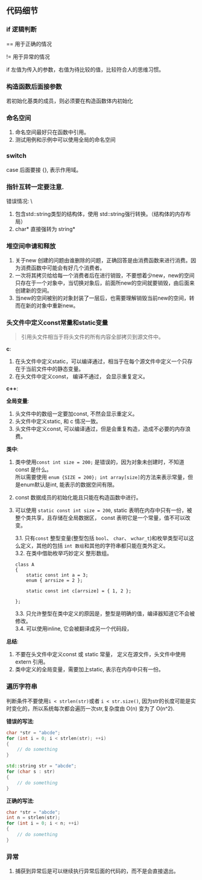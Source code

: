 ## 代码细节

### if 逻辑判断

== 用于正确的情况

!= 用于异常的情况

if 左值为传入的参数，右值为待比较的值，比较符合人的思维习惯。

### 构造函数后面接参数

若初始化基类的成员，则必须要在构造函数体内初始化

### 命名空间
1. 命名空间最好只在函数中引用。
2. 测试用例和示例中可以使用全局的命名空间

### switch

case 后面要接 {}, 表示作用域。

### 指针互转一定要注意.
错误情况: \
1. 包含std::string类型的结构体，使用 std::string强行转换。（结构体的内存布局）
2. char* 直接强转为 string*

### 堆空间申请和释放
1. 关于new 创建的问题由谁删除的问题，正确回答是由消费函数来进行消费。因为消费函数中可能会有好几个消费者。
2. 一次将其拷贝给给每一个消费者后在进行销毁，不要想着少new，new的空间只存在于一个对象中，当切换对象后，前面所new的空间就要销毁，由后面来创建新的空间。
3. 当new的空间被别的对象封装了一层后，也需要理解销毁当前new的空间，转而在新的对象中重新new。

### 头文件中定义const常量和static变量
> 引用头文件相当于将头文件的所有内容全部拷贝到源文件中。 

**c**:
1. 在头文件中定义static，可以编译通过，相当于在每个源文件中定义一个只存在于当前文件中的静态变量。
2. 在头文件中定义const， 编译不通过， 会显示重复定义。

**c++**:

**全局变量**:
1. 头文件中的数组一定要加const, 不然会显示重定义。
2. 头文件中定义static, 和 c 情况一致。
3. 头文件中定义const, 可以编译通过，但是会重复构造，造成不必要的内存浪费。

**类中**:
1. 类中使用`const int size = 200;` 是错误的，因为对象未创建时，不知道const 是什么。\
   所以需要使用 `enum {SIZE = 200}; int array[size]`的方法来表示常量，但是enum默认是int, 能表示的数据空间有限。
2. const 数据成员的初始化能且只能在构造函数中进行。
3. 可以使用 `static const int size = 200`, static 表明在内存中只有一份，被整个类共享，且存储在全局数据区， const 表明它是一个常量，值不可以改变。 
   
    3.1. 只有`const` 整型变量(整型包括 `bool`、 `char`、 `wchar_t`)和枚举类型可以这么定义，其他的包括 `int 数组`和其他的字符串都只能在类外定义。 \
    3.2. 在类中借助枚举巧妙定义 整形数组。
    ```
    class A 
    {
        static const int a = 3;
        enum { arrsize = 2 };

        static const int c[arrsize] = { 1, 2 };

    };
    ```
    3.3. 只允许整型在类中定义的原因是，整型是明确的值，编译器知道它不会被修改。 \
    3.4. 可以使用inline, 它会被翻译成另一个代码段，


**总结**:
1. 不要在头文件中定义const 或 static 常量， 定义在源文件，头文件中使用 extern 引用。
2. 类中定义的全局变量，需要加上static, 表示在内存中只有一份。


### 遍历字符串
判断条件不要使用`i < strlen(str)`或者 `i < str.size()`, 因为str的长度可能是实时变化的，所以系统每次都会遍历一次str,复杂度由 O(n) 变为了 O(n^2).

**错误的写法**: 
```c
char *str = "abcde";
for (int i = 0; i < strlen(str); ++i)
{
    // do something
}
```

```c++
std::string str = "abcde";
for (char s : str)
{
    // do something
}
```

**正确的写法**:
```c++
char *str = "abcde";
int n = strlen(str);
for (int i = 0; i < n; ++i)
{
    // do something
}
```

### 异常
1. 捕获到异常后是可以继续执行异常后面的代码的，而不是会直接退出。